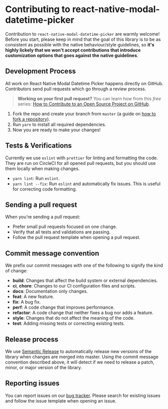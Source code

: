 # Contributing to react-native-modal-datetime-picker

Contribution to `react-native-modal-datetime-picker` are warmly welcome!  
Before you start, please keep in mind that the goal of this library is to be as consistent as possible with the native behaviour/style guidelines, so **it's highly lickely that we won't accept contributions that introduce customization options that goes against the native guidelines**.  

## Development Process

All work on React Native Modal Datetime Picker happens directly on GitHub. Contributors send pull requests which go through a review process.

> **Working on your first pull request?** You can learn how from this _free_ series: [How to Contribute to an Open Source Project on GitHub](https://egghead.io/series/how-to-contribute-to-an-open-source-project-on-github).

1. Fork the repo and create your branch from `master` (a guide on [how to fork a repository](https://help.github.com/articles/fork-a-repo/)).
2. Run `yarn` to install all required dependencies.
3. Now you are ready to make your changes!

## Tests & Verifications

Currently we use `eslint` with `prettier` for linting and formatting the code. They are run on CircleCI for all opened pull requests, but you should use them locally when making changes.

- `yarn lint`: Run `eslint`.
- `yarn lint --fix`: Run `eslint` and automatically fix issues. This is useful for correcting code formatting.

## Sending a pull request

When you're sending a pull request:

- Prefer small pull requests focused on one change.
- Verify that all tests and validations are passing.
- Follow the pull request template when opening a pull request.

## Commit message convention

We prefix our commit messages with one of the following to signify the kind of change:

- **build**: Changes that affect the build system or external dependencies.
- **ci**, **chore**: Changes to our CI configuration files and scripts.
- **docs**: Documentation only changes.
- **feat**: A new feature.
- **fix**: A bug fix.
- **perf**: A code change that improves performance.
- **refactor**: A code change that neither fixes a bug nor adds a feature.
- **style**: Changes that do not affect the meaning of the code.
- **test**: Adding missing tests or correcting existing tests.

## Release process

We use [Semantic Release](http://semantic-release.org) to automatically release new versions of the library when changes are merged into master. Using the commit message convention described above, it will detect if we need to release a patch, minor, or major version of the library.

## Reporting issues

You can report issues on our [bug tracker](https://github.com/mmazzarolo/react-native-modal-datetime-picker/issues). Please search for existing issues and follow the issue template when opening an issue.

